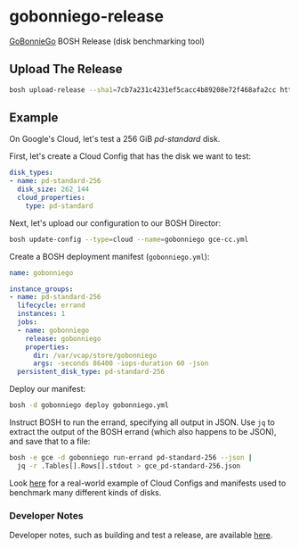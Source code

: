 # gobonniego-release

[GoBonnieGo](https://github.com/cunnie/gobonniego) BOSH Release (disk benchmarking tool)

## Upload The Release

```bash
bosh upload-release --sha1=7cb7a231c4231ef5cacc4b89208e72f468afa2cc https://github.com/cunnie/gobonniego-release/releases/download/1.0.5/gobonniego-release-1.0.5.tgz
```

## Example

On Google's Cloud, let's test a 256 GiB _pd-standard_ disk.

First, let's create a Cloud Config that has the disk we
want to test:

```yaml
disk_types:
- name: pd-standard-256
  disk_size: 262_144
  cloud_properties:
    type: pd-standard
```

Next, let's upload our configuration to our BOSH Director:

```bash
bosh update-config --type=cloud --name=gobonniego gce-cc.yml
```

Create a BOSH deployment manifest (`gobonniego.yml`):

```yaml
name: gobonniego

instance_groups:
- name: pd-standard-256
  lifecycle: errand
  instances: 1
  jobs:
  - name: gobonniego
    release: gobonniego
    properties:
      dir: /var/vcap/store/gobonniego
      args: -seconds 86400 -iops-duration 60 -json
  persistent_disk_type: pd-standard-256
```

Deploy our manifest:

```bash
bosh -d gobonniego deploy gobonniego.yml
```

Instruct BOSH to run the errand, specifying all output in JSON. Use `jq` to extract the output of the BOSH errand (which also happens to be JSON), and save that to a file:

```bash
bosh -e gce -d gobonniego run-errand pd-standard-256 --json |
  jq -r .Tables[].Rows[].stdout > gce_pd-standard-256.json
```

Look
[here](https://github.com/cunnie/deployments/tree/b8c53bde94133aca4840465a55d403281e6de9ea/gobonniego)
for a real-world example of Cloud Configs and manifests used to benchmark many
different kinds of disks.

### Developer Notes

Developer notes, such as building and test a release, are available [here](docs/DEVELOPER.md).
